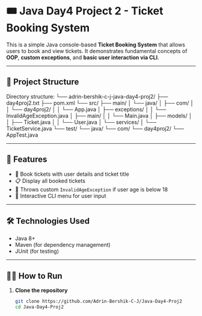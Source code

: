 # 🎟️ Java Day4 Project 2 - Ticket Booking System

This is a simple Java console-based **Ticket Booking System** that allows users to book and view tickets. It demonstrates fundamental concepts of **OOP**, **custom exceptions**, and **basic user interaction via CLI**.

---

## 📁 Project Structure

Directory structure:
└── adrin-bershik-c-j-java-day4-proj2/
├── day4proj2.txt
├── pom.xml
└── src/
├── main/
│ └── java/
│ ├── com/
│ │ └── day4proj2/
│ │ └── App.java
│ ├── exceptions/
│ │ └── InvalidAgeException.java
│ ├── main/
│ │ └── Main.java
│ ├── models/
│ │ ├── Ticket.java
│ │ └── User.java
│ └── services/
│ └── TicketService.java
└── test/
└── java/
└── com/
└── day4proj2/
└── AppTest.java

---

## 🚀 Features

- 🎫 Book tickets with user details and ticket title
- 📋 Display all booked tickets
- 🚫 Throws custom `InvalidAgeException` if user age is below 18
- 🔁 Interactive CLI menu for user input

---

## 🛠️ Technologies Used

- Java 8+
- Maven (for dependency management)
- JUnit (for testing)

---

## 🧑‍💻 How to Run

1. **Clone the repository**
   ```bash
   git clone https://github.com/Adrin-Bershik-C-J/Java-Day4-Proj2
   cd Java-Day4-Proj2
